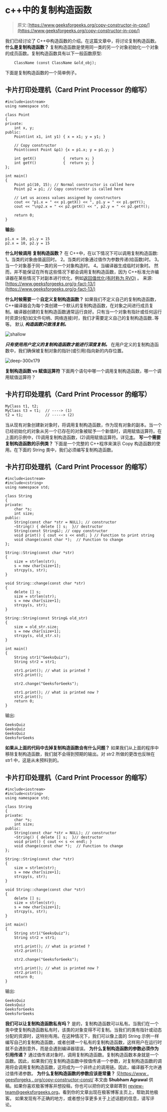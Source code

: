 # c++中的复制构造函数

> 原文:[https://www.geeksforgeeks.org/copy-constructor-in-cpp/](https://www.geeksforgeeks.org/copy-constructor-in-cpp/)

我们已经讨论了 C++中构造函数的介绍。在这篇文章中，将讨论复制构造函数。
**什么是复制构造函数？**
复制构造函数是使用同一类的另一个对象初始化一个对象的成员函数。复制构造函数具有以下一般函数原型:

```
    ClassName (const ClassName &old_obj); 
```

下面是复制构造函数的一个简单例子。

## 卡片打印处理机（Card Print Processor 的缩写）

```
#include<iostream>
using namespace std;

class Point
{
private:
    int x, y;
public:
    Point(int x1, int y1) { x = x1; y = y1; }

    // Copy constructor
    Point(const Point &p1) {x = p1.x; y = p1.y; }

    int getX()            {  return x; }
    int getY()            {  return y; }
};

int main()
{
    Point p1(10, 15); // Normal constructor is called here
    Point p2 = p1; // Copy constructor is called here

    // Let us access values assigned by constructors
    cout << "p1.x = " << p1.getX() << ", p1.y = " << p1.getY();
    cout << "\np2.x = " << p2.getX() << ", p2.y = " << p2.getY();

    return 0;
}
```

**输出:**

```
p1.x = 10, p1.y = 15
p2.x = 10, p2.y = 15 
```

**什么时候调用** **复制构造函数？**
在 C++中，在以下情况下可以调用复制构造函数:
1。当类的对象由值返回时。
2。当类的对象通过值作为参数传递(给函数)时。
3。当一个对象基于同一类的另一个对象构造时。
4。当编译器生成临时对象时。
然而，并不能保证在所有这些情况下都会调用复制构造函数，因为 C++标准允许编译器在某些情况下对副本进行优化，例如[返回值优化(有时称为 RVO)](http://en.wikipedia.org/wiki/Return_value_optimization) 。
来源:[https://www.geeksforgeeks.org/g-fact-13/](https://www.geeksforgeeks.org/g-fact-13/)

**什么时候需要**一个**自定义复制构造函数？**
如果我们不定义自己的复制构造函数，C++编译器会为每个类创建一个默认的复制构造函数，在对象之间进行成员复制。编译器创建的复制构造函数通常运行良好。只有当一个对象有指针或任何运行时资源分配(如文件句柄、网络连接)时，我们才需要定义自己的复制构造函数..等等。
默认 ***构造函数只做浅复制。***

![shallow](img/59661589681d500f730685705a117f37.png)

***只有使用用户定义的复制构造函数才能进行深度复制。*** 在用户定义的复制构造函数中，我们确保被复制对象的指针(或引用)指向新的内存位置。

![deep-300x179](img/1cb2a37dd40a6a3b227e0c2222ac8c51.png)

**复制构造函数 vs 赋值运算符**
下面两个语句中哪一个调用复制构造函数，哪一个调用赋值运算符？

## 卡片打印处理机（Card Print Processor 的缩写）

```
MyClass t1, t2;
MyClass t3 = t1;  // ----> (1)
t2 = t1;          // -----> (2)
```

当从现有对象创建新对象时，将调用复制构造函数，作为现有对象的副本。当一个已经初始化的对象从另一个已存在的对象被赋予一个新值时，调用赋值运算符。在上面的示例中，(1)调用复制构造函数，(2)调用赋值运算符。详见[本](https://www.geeksforgeeks.org/copy-constructor-vs-assignment-operator-in-c/)。
**写一个需要复制构造函数的示例类？**
下面是一个完整的 C++程序来演示 Copy 构造函数的使用。在下面的 String 类中，我们必须编写复制构造函数。

## 卡片打印处理机（Card Print Processor 的缩写）

```
#include<iostream>
#include<cstring>
using namespace std;

class String
{
private:
    char *s;
    int size;
public:
    String(const char *str = NULL); // constructor
    ~String() { delete [] s;  }// destructor
    String(const String&); // copy constructor
    void print() { cout << s << endl; } // Function to print string
    void change(const char *);  // Function to change
};

String::String(const char *str)
{
    size = strlen(str);
    s = new char[size+1];
    strcpy(s, str);
}

void String::change(const char *str)
{
    delete [] s;
    size = strlen(str);
    s = new char[size+1];
    strcpy(s, str);
}

String::String(const String& old_str)
{
    size = old_str.size;
    s = new char[size+1];
    strcpy(s, old_str.s);
}

int main()
{
    String str1("GeeksQuiz");
    String str2 = str1;

    str1.print(); // what is printed ?
    str2.print();

    str2.change("GeeksforGeeks");

    str1.print(); // what is printed now ?
    str2.print();
    return 0;
}
```

输出:

```
GeeksQuiz
GeeksQuiz
GeeksQuiz
GeeksforGeeks
```

**如果从上面的代码中去掉复制构造函数会有什么问题？**
如果我们从上面的程序中移除复制构造函数，我们就不会得到预期的输出。对 str2 所做的更改也反映在 str1 中，这是从未预料到的。

## 卡片打印处理机（Card Print Processor 的缩写）

```
#include<iostream>
#include<cstring>
using namespace std;

class String
{
private:
    char *s;
    int size;
public:
    String(const char *str = NULL); // constructor
    ~String() { delete [] s;  }// destructor
    void print() { cout << s << endl; }
    void change(const char *);  // Function to change
};

String::String(const char *str)
{
    size = strlen(str);
    s = new char[size+1];
    strcpy(s, str);
}

void String::change(const char *str)
{
    delete [] s;
    size = strlen(str);
    s = new char[size+1];
    strcpy(s, str);
}

int main()
{
    String str1("GeeksQuiz");
    String str2 = str1;

    str1.print(); // what is printed ?
    str2.print();

    str2.change("GeeksforGeeks");

    str1.print(); // what is printed now ?
    str2.print();
    return 0;
}
```

输出:

```
GeeksQuiz
GeeksQuiz
GeeksforGeeks
GeeksforGeeks
```

**我们可以让复制构造函数私有吗？**
是的，复制构造函数可以私有。当我们在一个类中使复制构造函数私有时，该类的对象变得不可复制。当我们的类有指针或动态分配的资源时，这特别有用。在这种情况下，我们可以像上面的 String 示例一样编写自己的复制构造函数，或者创建一个私有的复制构造函数，这样用户在运行时就不会遇到意外，而是会遇到编译器错误。
**为什么复制构造函数的参数必须作为引用传递？**
通过值传递对象时，调用复制构造函数。复制构造函数本身就是一个函数。因此，如果我们在复制构造函数中按值传递一个参数，对复制构造函数的调用将会调用复制构造函数，这将成为一个非终止的调用链。因此，编译器不允许通过值传递参数。
**为什么复制构造函数的参数应该是常量？**
见[https://www . geesforgeks . org/copy-constructor-const/](https://www.geeksforgeeks.org/copy-constructor-argument-const/)
本文由 **Shubham Agrawal** 供稿。如果你喜欢极客博客并想投稿，你也可以把你的文章邮寄到 review-team@geeksforgeeks.org。看到你的文章出现在极客博客主页上，帮助其他极客。
如果发现有不正确的地方，或者想分享更多关于上述话题的信息，请写评论。